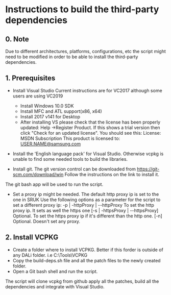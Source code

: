 # Instructions to build the third-party dependencies

## 0. Note
Due to different architectures, platforms, configurations, etc the script might need to be modified in order to be able to install the third-party dependencies.

## 1. Prerequisites

- Install Visual Studio
Current instructions are for VC2017 although some users are using VC2019
  - Install Windows 10.0 SDK
  - Install MFC and ATL support(x86, x64)
  - Install 2017 v141 for Desktop
  - After installing VS please check that the license has been properly updated:
  Help →Register Product.  If this shows a trial version then click "Check for an updated license".  You should see this:
    License: MSDN Subscription
    This product is licensed to: USER.NAME@samsung.com

- Install the 'English language pack' for Visual Studio. Otherwise vcpkg is unable to find some needed tools to build the libraries.

- Install git.
The git version control can be downloaded from https://git-scm.com/download/win
Follow the instructions on the link to install it.

The git bash app will be used to run the script.

- Set a proxy ip might be needed.
The default http proxy ip is set to the one in SRUK
Use the following options as a parameter for the script to set a different proxy ip:
-p | -httpProxy | --httpProxy To set the http proxy ip. It sets as well the https one
[-s | -httpsProxy | --httpsProxy] Optional. To set the https proxy ip if it's different than the http one.
[-n] Optional. Doesn't set any proxy.

## 2. Install VCPKG
- Create a folder where to install VCPKG. Better if this forder is outside of any DALi folder. i.e C:\Tools\VCPKG
- Copy the build-deps.sh file and all the patch files to the newly created folder.
- Open a Git bash shell and run the script.

The script will clone vcpkg from github apply all the patches, build all the dependencies and integrate with Visual Studio.
